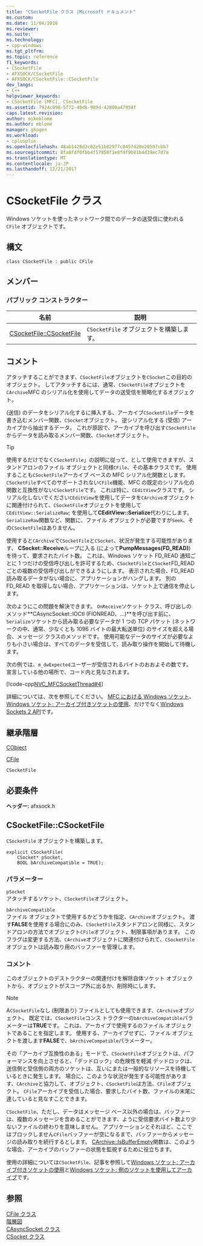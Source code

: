 ```yaml
---
title: "CSocketFile クラス |Microsoft ドキュメント"
ms.custom: 
ms.date: 11/04/2016
ms.reviewer: 
ms.suite: 
ms.technology:
- cpp-windows
ms.tgt_pltfrm: 
ms.topic: reference
f1_keywords:
- CSocketFile
- AFXSOCK/CSocketFile
- AFXSOCK/CSocketFile::CSocketFile
dev_langs:
- C++
helpviewer_keywords:
- CSocketFile [MFC], CSocketFile
ms.assetid: 7924c098-5f72-40d6-989d-42800a47958f
caps.latest.revision: 
author: mikeblome
ms.author: mblome
manager: ghogen
ms.workload:
- cplusplus
ms.openlocfilehash: 48ab1428d2c02e51b02977c8457d28e20597cbb7
ms.sourcegitcommit: 8fa8fdf0fbb4f57950f1e8f4f9b81b4d39ec7d7a
ms.translationtype: MT
ms.contentlocale: ja-JP
ms.lasthandoff: 12/21/2017
---
```

# <a name="csocketfile-class"></a>CSocketFile クラス
Windows ソケットを使ったネットワーク間でのデータの送受信に使われる `CFile` オブジェクトです。  
  
## <a name="syntax"></a>構文  
  
```  
class CSocketFile : public CFile  
```  
  
## <a name="members"></a>メンバー  
  
### <a name="public-constructors"></a>パブリック コンストラクター  
  
|名前|説明|  
|----------|-----------------|  
|[CSocketFile::CSocketFile](#csocketfile)|`CSocketFile` オブジェクトを構築します。|  
  
## <a name="remarks"></a>コメント  
 アタッチすることができます、`CSocketFile`オブジェクトを`CSocket`この目的のオブジェクト。 してアタッチするには、通常、`CSocketFile`オブジェクトを`CArchive`MFC のシリアル化を使用してデータの送受信を簡略化するオブジェクト。  
  
 (送信) のデータをシリアル化するに挿入する、アーカイブ`CSocketFile`データを書き込むメンバー関数、`CSocket`オブジェクト。 逆シリアル化する (受信) アーカイブから抽出するデータ。 これが原因で、アーカイブを呼び出す`CSocketFile`からデータを読み取るメンバー関数、`CSocket`オブジェクト。  
  
> [!TIP]
>  使用するだけでなく`CSocketFile`」の説明に従って、として使用できますが、スタンドアロンのファイル オブジェクトと同様`CFile`、その基本クラスです。 使用することも`CSocketFile`アーカイブ ベースの MFC シリアル化関数とします。 `CSocketFile`すべてのサポートされない`CFile`機能、MFC の既定のシリアル化の関数と互換性がない`CSocketFile`です。 これは特に、`CEditView`クラスです。 シリアル化しないでください`CEditView`を使用してデータを`CArchive`オブジェクトに関連付けられて、`CSocketFile`オブジェクトを使用して`CEditView::SerializeRaw`; を使用して**CEditView::Serialize**代わりにします。 `SerializeRaw`関数など、関数に、ファイル オブジェクトが必要ですが`Seek`、その`CSocketFile`はありません。  
  
 使用すると`CArchive`で`CSocketFile`と`CSocket`、状況が発生する可能性があります、 **CSocket::Receive**ループに入る (によって**PumpMessages(FD_READ)**) を待って、要求されたバイト数。 これは、Windows ソケット FD_READ 通知ごとに 1 つだけの受信呼び出しを許可するため、`CSocketFile`と`CSocket`FD_READ ごとの複数の受信呼び出しができるようにします。 表示された場合、FD_READ 読み取るデータがない場合に、アプリケーションがハングします。 別の FD_READ を取得しない場合、アプリケーションは、ソケット上で通信を停止します。  
  
 次のようにこの問題を解決できます。 `OnReceive`ソケット クラス、呼び出しのメソッド**CAsyncSocket::IOCtl (FIONREAD、...)**を呼び出す前に、`Serialize`ソケットから読み取る必要なデータが 1 つの TCP パケット (ネットワークの中、通常、少なくとも 1096 バイトの最大転送単位) のサイズを超える場合、メッセージ クラスのメソッドです。 使用可能なデータのサイズが必要なよりも小さい場合は、すべてのデータを受信して、読み取り操作を開始して待機します。  
  
 次の例では、`m_dwExpected`ユーザーが受信されるバイトのおおよその数です。 宣言している他の場所で、コード内と見なされます。  
  
 [!code-cpp[NVC_MFCSocketThread#4](../../mfc/reference/codesnippet/cpp/csocketfile-class_1.cpp)]  
  
 詳細については、次を参照してください。 [MFC における Windows ソケット](../../mfc/windows-sockets-in-mfc.md)、 [Windows ソケット: アーカイブ付きソケットの使用](../../mfc/windows-sockets-using-sockets-with-archives.md)、だけでなく[Windows Sockets 2 API](http://msdn.microsoft.com/library/windows/desktop/ms740673)です。  
  
## <a name="inheritance-hierarchy"></a>継承階層  
 [CObject](../../mfc/reference/cobject-class.md)  
  
 [CFile](../../mfc/reference/cfile-class.md)  
  
 `CSocketFile`  
  
## <a name="requirements"></a>必要条件  
 **ヘッダー:** afxsock.h  
  
##  <a name="csocketfile"></a>CSocketFile::CSocketFile  
 `CSocketFile` オブジェクトを構築します。  
  
```  
explicit CSocketFile(
    CSocket* pSocket,  
    BOOL bArchiveCompatible = TRUE);
```  
  
### <a name="parameters"></a>パラメーター  
 `pSocket`  
 アタッチするソケット、`CSocketFile`オブジェクト。  
  
 `bArchiveCompatible`  
 ファイル オブジェクトで使用するかどうかを指定、`CArchive`オブジェクト。 渡す**FALSE**を使用する場合にのみ、`CSocketFile`スタンドアロンと同様に、スタンドアロンの方法でオブジェクト`CFile`オブジェクト、制限事項があります。 このフラグは変更する方法、`CArchive`オブジェクトに関連付けられて、`CSocketFile`オブジェクトは読み取り用のバッファーを管理します。  
  
### <a name="remarks"></a>コメント  
 このオブジェクトのデストラクターの関連付けを解除自体ソケット オブジェクトから、オブジェクトがスコープ外に出るか、削除時にします。  
  
> [!NOTE]
>  A`CSocketFile`なし (制限あり) ファイルとしても使用できます、`CArchive`オブジェクト。 既定では、`CSocketFile`コンス トラクターの`bArchiveCompatible`パラメーターは**TRUE**です。 これは、アーカイブで使用するのファイル オブジェクトであることを指定します。 使用する、アーカイブせずに、ファイル オブジェクトを渡します**FALSE**で、`bArchiveCompatible`パラメーター。  
  
 その「アーカイブ互換性のある」モードで、`CSocketFile`オブジェクトは、パフォーマンスを向上させると、「デッドロック」の危険性を軽減 デッドロックは、送信側と受信側の両方のソケットは、互いにまたは一般的なリソースを待機しているときに発生します。 場合に、このような状況が発生する可能性があります、`CArchive`と協力して、オブジェクト、`CSocketFile`は方法、`CFile`オブジェクト。 `CFile`アーカイブを受信した場合、要求したバイト数、ファイルの末尾に達していると見なすことできます。  
  
 `CSocketFile`、ただし、データはメッセージ ベース以外の場合は、バッファーは、複数のメッセージを含めることができます、ように受信要求バイト数より少ないファイルの終わりを意味しません。 アプリケーションとそれほど、ここではブロックしません`CFile`バッファーが空になるまで、バッファーからメッセージの読み取りを続行するとします。 [CArchive::IsBufferEmpty](../../mfc/reference/carchive-class.md#isbufferempty)関数は、このような場合、アーカイブのバッファーの状態を監視するために役立ちます。  
  
 使用の詳細については`CSocketFile`、記事を参照して[Windows ソケット: アーカイブ付きソケットの使用](../../mfc/windows-sockets-using-sockets-with-archives.md)と[Windows ソケット: 例のソケットを使用してアーカイブ](../../mfc/windows-sockets-example-of-sockets-using-archives.md)です。  
  
## <a name="see-also"></a>参照  
 [CFile クラス](../../mfc/reference/cfile-class.md)   
 [階層図](../../mfc/hierarchy-chart.md)   
 [CAsyncSocket クラス](../../mfc/reference/casyncsocket-class.md)   
 [CSocket クラス](../../mfc/reference/csocket-class.md)
